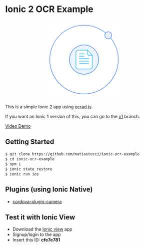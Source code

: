 # Ionic 2 OCR Example

<p align="center">
  <img src="resources/icon.png" width="250" alt="Logo"/>
</p>

This is a simple Ionic 2 app using [ocrad.js](https://github.com/antimatter15/ocrad.js).

If you want an Ionic 1 version of this, you can go to the [v1](https://github.com/matiastucci/ionic-ocr-example/tree/v1) branch.

[Video Demo](https://youtu.be/TykCiS80oZc)

## Getting Started
```
$ git clone https://github.com/matiastucci/ionic-ocr-example
$ cd ionic-ocr-example
$ npm i
$ ionic state restore
$ ionic run ios
```

## Plugins (using Ionic Native)
* [cordova-plugin-camera]

## Test it with Ionic View
* Download the [Ionic view] app
* Signup/login to the app
* Insert this ID: **cfe7e781**

[Ionic view]:http://view.ionic.io/
[cordova-plugin-camera]:http://ionicframework.com/docs/v2/native/camera/
